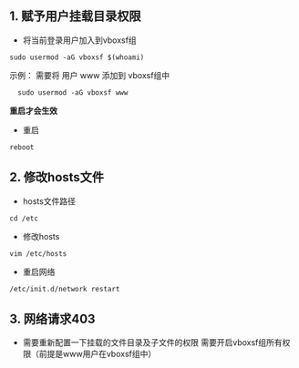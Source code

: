 ## 1. 赋予用户挂载目录权限
 
- 将当前登录用户加入到vboxsf组
```shell
sudo usermod -aG vboxsf $(whoami)
```

示例： 需要将 用户 www 添加到 vboxsf组中
```shell
  sudo usermod -aG vboxsf www
```

**重启才会生效**

- 重启
```shell
reboot
```
  
## 2. 修改hosts文件

- hosts文件路径
```shell
cd /etc
```

- 修改hosts
```shell
vim /etc/hosts
```

- 重启网络
```shell
/etc/init.d/network restart
```

## 3. 网络请求403

- 需要重新配置一下挂载的文件目录及子文件的权限 需要开启vboxsf组所有权限（前提是www用户在vboxsf组中）
